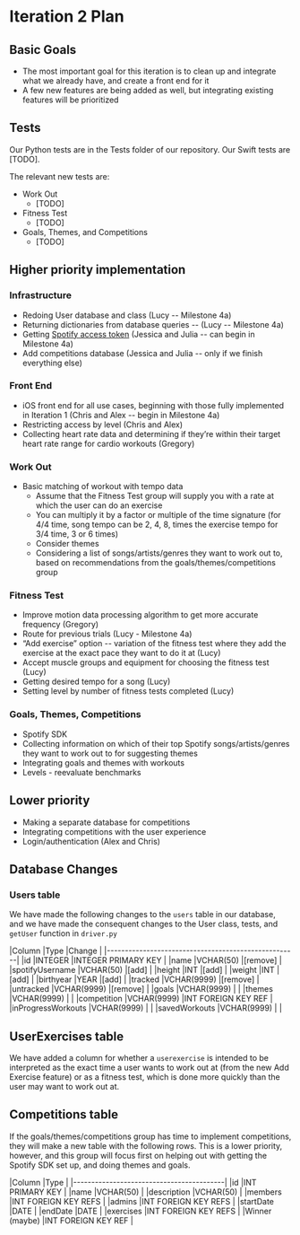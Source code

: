 Iteration 2 Plan
================

Basic Goals
-----------

*   The most important goal for this iteration is to clean up and integrate what we already have, and create a front end for it
*   A few new features are being added as well, but integrating existing features will be prioritized


Tests
-----

Our Python tests are in the Tests folder of our repository. Our Swift tests are [TODO].

The relevant new tests are:

* Work Out
	* [TODO]
* Fitness Test
	* [TODO]
* Goals, Themes, and Competitions
	* [TODO]


Higher priority implementation
------------------------------

### Infrastructure

*   Redoing User database and class (Lucy -- Milestone 4a)
*   Returning dictionaries from database queries -- (Lucy -- Milestone 4a)
*   Getting [Spotify access token](https://www.google.com/url?q=https://developer.spotify.com/web-api/authorization-guide/&sa=D&ust=1519334535014000&usg=AFQjCNGqFfJiDSSWEdY0BWoMqHAZHrztxQ) (Jessica and Julia -- can begin in Milestone 4a)
*   Add competitions database (Jessica and Julia -- only if we finish everything else)

### Front End

*   iOS front end for all use cases, beginning with those fully implemented in Iteration 1 (Chris and Alex -- begin in Milestone 4a)
*   Restricting access by level (Chris and Alex)
*   Collecting heart rate data and determining if they’re within their target heart rate range for cardio workouts (Gregory)


### Work Out

*   Basic matching of workout with tempo data
	*   Assume that the Fitness Test group will supply you with a rate at which the user can do an exercise
	*   You can multiply it by a factor or multiple of the time signature (for 4/4 time, song tempo can be 2, 4, 8, times the exercise tempo for  3/4 time, 3 or 6 times)
	*   Consider themes
	*   Considering a list of songs/artists/genres they want to work out to, based on recommendations from the goals/themes/competitions group

### Fitness Test

*   Improve motion data processing algorithm to get more accurate frequency (Gregory)
*   Route for previous trials (Lucy - Milestone 4a)
*   “Add exercise” option -- variation of the fitness test where they add the exercise at the exact pace they want to do it at (Lucy)
*   Accept muscle groups and equipment for choosing the fitness test (Lucy)
*   Getting desired tempo for a song (Lucy)
*   Setting level by number of fitness tests completed (Lucy)

### Goals, Themes, Competitions

*   Spotify SDK
*   Collecting information on which of their top Spotify songs/artists/genres they want to work out to for suggesting themes
*   Integrating goals and themes with workouts
*   Levels - reevaluate benchmarks

Lower priority
--------------

*   Making a separate database for competitions
*   Integrating competitions with the user experience
*   Login/authentication (Alex and Chris)

Database Changes
----------------

### Users table

We have made the following changes to the `users` table in our database, and we have made the consequent changes to the User class, tests, and `getUser` function in `driver.py`

|Column             |Type        |Change              |
|-----------------------------------------------------|
|id                 |INTEGER     |INTEGER PRIMARY KEY |
|name               |VCHAR(50)   |\[remove\]          |
|spotifyUsername    |VCHAR(50)   |\[add\]             |
|height             |INT         |\[add\]             |
|weight             |INT         |\[add\]             |
|birthyear          |YEAR        |\[add\]             |
|tracked            |VCHAR(9999) |\[remove\]          |
|untracked          |VCHAR(9999) |\[remove\]          |
|goals              |VCHAR(9999) |                    |
|themes             |VCHAR(9999) |                    |
|competition        |VCHAR(9999) |INT FOREIGN KEY REF |
|inProgressWorkouts |VCHAR(9999) |                    |
|savedWorkouts      |VCHAR(9999) |                    |

UserExercises table
-------------------

We have added a column for whether a `userexercise` is intended to be interpreted as the exact time a user wants to work out at (from the new Add Exercise feature) or as a fitness test, which is done more quickly than the user may want to work out at.

Competitions table
------------------

If the goals/themes/competitions group has time to implement competitions, they will make a new table with the following rows. This is a lower priority, however, and this group will focus first on helping out with getting the Spotify SDK set up, and doing themes and goals.

|Column              |Type                 |
|------------------------------------------|
|id                  |INT PRIMARY KEY      |
|name                |VCHAR(50)            |
|description         |VCHAR(50)            |
|members             |INT FOREIGN KEY REFS |
|admins              |INT FOREIGN KEY REFS |
|startDate           |DATE                 |
|endDate             |DATE                 |
|exercises           |INT FOREIGN KEY REFS |
|Winner (maybe)      |INT FOREIGN KEY REF  |